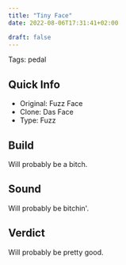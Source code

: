 ```yaml
---
title: "Tiny Face"
date: 2022-08-06T17:31:41+02:00

draft: false
---
```


Tags: pedal

## Quick Info

- Original: Fuzz Face
- Clone: Das Face
- Type: Fuzz

## Build

Will probably be a bitch.

## Sound

Will probably be bitchin'.

## Verdict

Will probably be pretty good.
